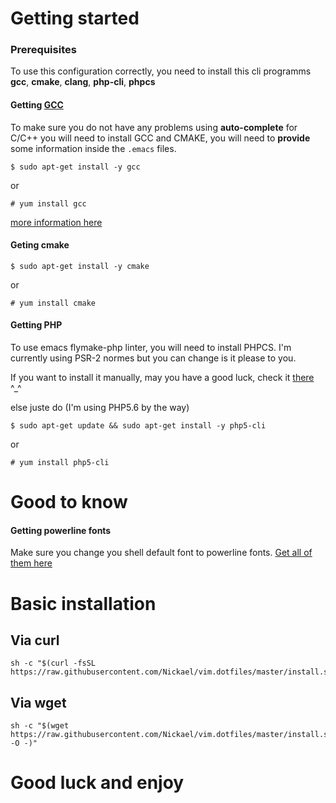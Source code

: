 # Getting started

### Prerequisites

To use this configuration correctly, you need to install this cli programms
**gcc**, **cmake**, **clang**, **php-cli**, **phpcs**

#### Getting [GCC](https://gcc.gnu.org/install/)

To make sure you do not have any problems using **auto-complete** for C/C++ you will need to install GCC and CMAKE, you will need to
**provide** some information inside the `.emacs` files.

```shell
$ sudo apt-get install -y gcc
```
or

```shell
# yum install gcc
```
[more information here](https://gcc.gnu.org/install/)

#### Geting cmake
```shell
$ sudo apt-get install -y cmake
```
or

```shell
# yum install cmake
```

#### Getting PHP

To use emacs flymake-php linter, you will need to install PHPCS. I'm currently using PSR-2 normes but you can change is it please to you.

If you want to install it manually, may you have a good luck, check it [there](http://php.net/manual/fr/install.php) ^_^

else juste do (I'm using PHP5.6 by the way)

```shell
$ sudo apt-get update && sudo apt-get install -y php5-cli
```
or

```shell
# yum install php5-cli
```

# Good to know

#### Getting powerline fonts

Make sure you change you shell default font to powerline fonts. [Get all of them here](https://github.com/powerline/fonts)

# Basic installation

## Via curl

```shell
sh -c "$(curl -fsSL https://raw.githubusercontent.com/Nickael/vim.dotfiles/master/install.sh)"
```

## Via wget

```shell
sh -c "$(wget https://raw.githubusercontent.com/Nickael/vim.dotfiles/master/install.sh -O -)"
```
<!--
# IMPORTANT

* If you want vim to use ***powerline ***  
-->

# Good luck and enjoy
